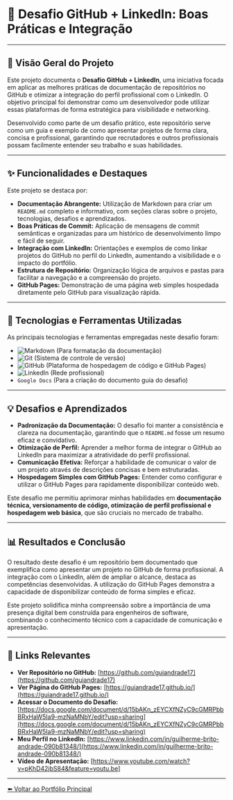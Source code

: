 # 🔗 Desafio GitHub + LinkedIn: Boas Práticas e Integração

---

## 📝 Visão Geral do Projeto

Este projeto documenta o **Desafio GitHub + LinkedIn**, uma iniciativa focada em aplicar as melhores práticas de documentação de repositórios no GitHub e otimizar a integração do perfil profissional com o LinkedIn. O objetivo principal foi demonstrar como um desenvolvedor pode utilizar essas plataformas de forma estratégica para visibilidade e networking.

Desenvolvido como parte de um desafio prático, este repositório serve como um guia e exemplo de como apresentar projetos de forma clara, concisa e profissional, garantindo que recrutadores e outros profissionais possam facilmente entender seu trabalho e suas habilidades.

---

## ✨ Funcionalidades e Destaques

Este projeto se destaca por:

* **Documentação Abrangente:** Utilização de Markdown para criar um `README.md` completo e informativo, com seções claras sobre o projeto, tecnologias, desafios e aprendizados.
* **Boas Práticas de Commit:** Aplicação de mensagens de commit semânticas e organizadas para um histórico de desenvolvimento limpo e fácil de seguir.
* **Integração com LinkedIn:** Orientações e exemplos de como linkar projetos do GitHub no perfil do LinkedIn, aumentando a visibilidade e o impacto do portfólio.
* **Estrutura de Repositório:** Organização lógica de arquivos e pastas para facilitar a navegação e a compreensão do projeto.
* **GitHub Pages:** Demonstração de uma página web simples hospedada diretamente pelo GitHub para visualização rápida.

---

## 🚀 Tecnologias e Ferramentas Utilizadas

As principais tecnologias e ferramentas empregadas neste desafio foram:

* ![Markdown](https://img.shields.io/badge/Markdown-000000?style=for-the-badge&logo=markdown&logoColor=white) (Para formatação da documentação)
* ![Git](https://img.shields.io/badge/git-%23F05033.svg?style=for-the-badge&logo=git&logoColor=white) (Sistema de controle de versão)
* ![GitHub](https://img.shields.io/badge/github-%23121011.svg?style=for-the-badge&logo=github&logoColor=white) (Plataforma de hospedagem de código e GitHub Pages)
* ![LinkedIn](https://img.shields.io/badge/LinkedIn-0077B5?style=for-the-badge&logo=linkedin&logoColor=white) (Rede profissional)
* `Google Docs` (Para a criação do documento guia do desafio)

---

## 💡 Desafios e Aprendizados

* **Padronização da Documentação:** O desafio foi manter a consistência e clareza na documentação, garantindo que o `README.md` fosse um resumo eficaz e convidativo.
* **Otimização de Perfil:** Aprender a melhor forma de integrar o GitHub ao LinkedIn para maximizar a atratividade do perfil profissional.
* **Comunicação Efetiva:** Reforçar a habilidade de comunicar o valor de um projeto através de descrições concisas e bem estruturadas.
* **Hospedagem Simples com GitHub Pages:** Entender como configurar e utilizar o GitHub Pages para rapidamente disponibilizar conteúdo web.

Este desafio me permitiu aprimorar minhas habilidades em **documentação técnica, versionamento de código, otimização de perfil profissional e hospedagem web básica**, que são cruciais no mercado de trabalho.

---

## 📊 Resultados e Conclusão

O resultado deste desafio é um repositório bem documentado que exemplifica como apresentar um projeto no GitHub de forma profissional. A integração com o LinkedIn, além de ampliar o alcance, destaca as competências desenvolvidas. A utilização do GitHub Pages demonstra a capacidade de disponibilizar conteúdo de forma simples e eficaz.

Este projeto solidifica minha compreensão sobre a importância de uma presença digital bem construída para engenheiros de software, combinando o conhecimento técnico com a capacidade de comunicação e apresentação.

---

## 🔗 Links Relevantes

* **Ver Repositório no GitHub:**
    [https://github.com/guiandrade17](https://github.com/guiandrade17)
* **Ver Página do GitHub Pages:**
    [https://guiandrade17.github.io/](https://guiandrade17.github.io/)
* **Acessar o Documento do Desafio:**
    [https://docs.google.com/document/d/15bAKn_zEYCXfNZyC9cGMRPbbBRxHaW5Ia9-mzNaMNbY/edit?usp=sharing](https://docs.google.com/document/d/15bAKn_zEYCXfNZyC9cGMRPbbBRxHaW5Ia9-mzNaMNbY/edit?usp=sharing)
* **Meu Perfil no LinkedIn:**
    [https://www.linkedin.com/in/guilherme-brito-andrade-090b81348/](https://www.linkedin.com/in/guilherme-brito-andrade-090b81348/)
* **Vídeo de Apresentação:**
    [https://www.youtube.com/watch?v=pKhD42jbS84&feature=youtu.be]

---

[⬅️ Voltar ao Portfólio Principal](../../README.md)
